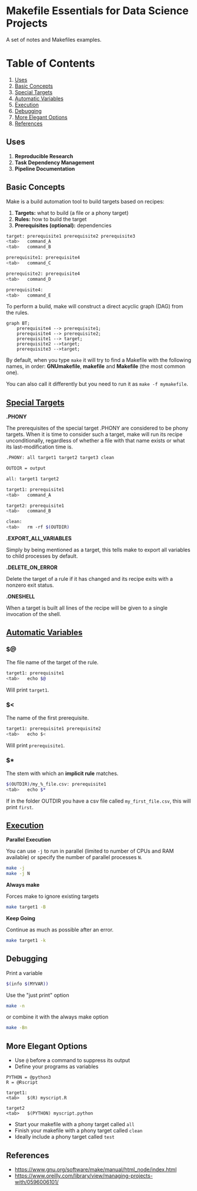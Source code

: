 # Makefile Essentials for Data Science Projects

A set of notes and Makefiles examples.

# Table of Contents
1. [Uses](#uses)
1. [Basic Concepts](#basic-concepts)
1. [Special Targets](#special-targets)
1. [Automatic Variables](#automatic-variables)
1. [Execution](#execution)
1. [Debugging](#debugging)
1. [More Elegant Options](#more-elegant-options)
1. [References](#references)

## Uses

1. **Reproducible Research**
1. **Task Dependency Management**
1. **Pipeline Documentation**

## Basic Concepts

Make is a build automation tool to build targets based on recipes:

1. **Targets:** what to build (a file or a phony target)
1. **Rules:** how to build the target
1. **Prerequisites (optional):** dependencies

```bash
target: prerequisite1 prerequisite2 prerequisite3
<tab>   command_A
<tab>   command_B

prerequisite1: prerequisite4
<tab>   command_C

prerequisite2: prerequisite4
<tab>   command_D

prerequisite4:
<tab>   command_E
```

To perform a build, make will construct a direct acyclic graph (DAG) from the rules.

```mermaid
graph BT;
    prerequisite4 --> prerequisite1;
    prerequisite4 --> prerequisite2;
    prerequisite1 --> target;
    prerequisite2 -->target;
    prerequisite3 -->target;
```


By default, when you type `make` it will try to find a Makefile with the following names, in order: **GNUmakefile**, **makefile** and **Makefile** (the most common one). 

You can also call it differently but you need to run it as `make -f mymakefile`.



## [Special Targets](https://www.gnu.org/software/make/manual/html_node/Special-Targets.html)

**.PHONY**

The prerequisites of the special target .PHONY are considered to be phony targets. When it is time to consider such a target, make will run its recipe unconditionally, regardless of whether a file with that name exists or what its last-modification time is. 

```bash
.PHONY: all target1 target2 target3 clean

OUTDIR = output

all: target1 target2 

target1: prerequisite1
<tab>   command_A

target2: prerequisite1
<tab>   command_B

clean:
<tab>   rm -rf $(OUTDIR)
```

**.EXPORT_ALL_VARIABLES**

Simply by being mentioned as a target, this tells make to export all variables to child processes by default.

**.DELETE_ON_ERROR**

Delete the target of a rule if it has changed and its recipe exits with a nonzero exit status.

**.ONESHELL**

 When a target is built all lines of the recipe will be given to a single invocation of the shell.

## [Automatic Variables](https://www.gnu.org/software/make/manual/html_node/Automatic-Variables.html)

### **$@**

The file name of the target of the rule. 

```bash
target1: prerequisite1
<tab>   echo $@
```
Will print `target1`.

### **$<**

The name of the first prerequisite.

```bash
target1: prerequisite1 prerequisite2
<tab>   echo $<
```
Will print `prerequisite1`.


### **$\***

The stem with which an **implicit rule** matches.

```bash
$(OUTDIR)/my_%_file.csv: prerequisite1 
<tab>   echo $*
```
If in the folder OUTDIR you have a csv file called `my_first_file.csv`, this will print `first`.


## [Execution](https://www.gnu.org/software/make/manual/html_node/Options-Summary.html)

**Parallel Execution**

You can use `-j` to run in parallel (limited to number of CPUs and RAM available) or specify the number of parallel processes `N`. 
```bash
make -j
make -j N
```

**Always make**

Forces make to ignore existing targets

```bash
make target1 -B
```

**Keep Going**

Continue as much as possible after an error. 

```bash
make target1 -k
```

## Debugging

Print a variable

```bash
$(info $(MYVAR))
```

Use the "just print" option
```bash
make -n
```

or combine it with the always make option

 ```bash
make -Bn
```

## More Elegant Options

- Use `@` before a command to suppress its output
- Define your programs as variables
```
PYTHON = @python3
R = @Rscript

target1:
<tab>   $(R) myscript.R

target2
<tab>   $(PYTHON) myscript.python
```
- Start your makefile with a phony target called `all`
- Finish your makefile with a phony target called `clean` 
- Ideally include a phony target called `test`

## References

- https://www.gnu.org/software/make/manual/html_node/index.html
- https://www.oreilly.com/library/view/managing-projects-with/0596006101/

